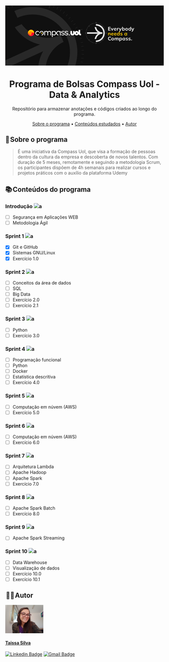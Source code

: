<a href="https://compass.uol/pt/home/?utm_source=google-ads&utm_medium=ppc&utm_campaign=compasso-uol-institucional&utm_term=compass%20uol&gclid=Cj0KCQiA8t2eBhDeARIsAAVEga0psEnDoNWT4VpWMzuImp4AOtzXNza6-2BjcW4NhikaYVwWlSz8DcIaAqvXEALw_wcB"><img src="imagens/capa-compass.png"></a>

<h1 align="center">Programa de Bolsas Compass Uol - Data & Analytics</h1>

<p align="center"> Repositório para armazenar anotações e códigos criados ao longo do programa.</p>

<p align="center">
 <a href="#sobre">Sobre o programa</a> •
 <a href="#conteudos">Conteúdos estudados</a> •
 <a href="#autor">Autor</a>
</p>

<a id="sobre"></a>
## 📝 Sobre o programa

>É uma iniciativa da Compass Uol, que visa a formação de pessoas dentro da cultura da empresa e descoberta de novos talentos. Com duração de 5 meses, remotamente e seguindo a metodologia Scrum, os participantes dispõem de 4h semanais para realizar cursos e projetos práticos com o auxílio da plataforma Udemy

<a id="conteudos"></a>
## 📚 Conteúdos do programa

### Introdução ![a](https://img.shields.io/badge/in_progress-yellow)
- [ ] Segurança em Aplicações WEB
- [ ] Metodologia Ágil

### Sprint 1 ![a](https://img.shields.io/badge/done-green)
- [x] Git e GitHub
- [x] Sistemas GNU/Linux 
- [x] Exercício 1.0

### Sprint 2 ![a](https://img.shields.io/badge/in_progress-yellow)
- [ ] Conceitos da área de dados
- [ ] SQL
- [ ] Big Data
- [ ] Exercício 2.0
- [ ] Exercício 2.1

### Sprint 3 ![a](https://img.shields.io/badge/to_do-red)
- [ ] Python
- [ ] Exercício 3.0

### Sprint 4 ![a](https://img.shields.io/badge/to_do-red)
- [ ] Programação funcional
- [ ] Python
- [ ] Docker
- [ ] Estatística descritiva
- [ ] Exercício 4.0

### Sprint 5 ![a](https://img.shields.io/badge/to_do-red)
- [ ] Computação em núvem (AWS)
- [ ] Exercício 5.0

### Sprint 6 ![a](https://img.shields.io/badge/to_do-red)
- [ ] Computação em núvem (AWS)
- [ ] Exercício 6.0

### Sprint 7 ![a](https://img.shields.io/badge/to_do-red)
- [ ] Arquitetura Lambda
- [ ] Apache Hadoop
- [ ] Apache Spark
- [ ] Exercício 7.0

### Sprint 8 ![a](https://img.shields.io/badge/to_do-red)
- [ ] Apache Spark Batch
- [ ] Exercício 8.0

### Sprint 9 ![a](https://img.shields.io/badge/to_do-red)
- [ ] Apache Spark Streaming

### Sprint 10 ![a](https://img.shields.io/badge/to_do-red)
- [ ] Data Warehouse
- [ ] Visualização de dados
- [ ] Exercício 10.0
- [ ] Exercício 10.1

<a id="autor"></a>
##  👩‍💻 Autor

<img height="90px" src=imagens/IMG_20220815_161439.JPG>

#### [Taissa Silva](https://github.com/sTaissa)

[![Linkedin Badge](https://img.shields.io/badge/-Taissa-blue?style=flat-square&logo=Linkedin&logoColor=white&link=https://www.linkedin.com/in/taissa-silva-39a4171b5/)](https://www.linkedin.com/in/taissa-silva-39a4171b5/) 
[![Gmail Badge](https://img.shields.io/badge/-staissa002@gmail.com-c14438?style=flat-square&logo=Gmail&logoColor=white&link=mailto:staissa002@gmail.com)](mailto:staissa002@gmail.com)
